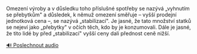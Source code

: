 
Omezení výroby a v důsledku toho příslušné spotřeby se nazývá „vyhnutím se přebytkům" a důsledek, k němuž omezení směřuje – vyšší prodejní jednotková cena –, se nazývá „stabilizací". Je jasné, že tato množství statků se nejeví jako „přebytky" v očích těch, kdo by je konzumovali. Dále je jasné, že tito lidé by před „stabilizací" vyšší ceny dali přednost ceně nižší.

[🔊 Poslechnout audio](/data/7-paragraphs/audio/chapter_65/para_002-Omezen-vroby-a-v-dsledku-toho-pslun-spoteb.mp3)
